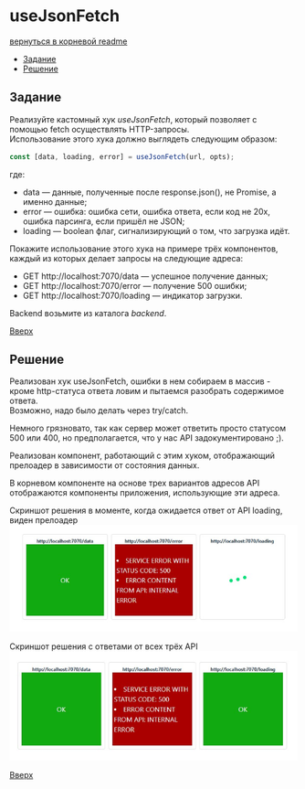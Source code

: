 <a name="top"></a>
# useJsonFetch

[вернуться в корневой readme](../README.md)


- [Задание](#задание)
- [Решение](#решение)

## Задание
Реализуйте кастомный хук *useJsonFetch*, который позволяет с помощью fetch осуществлять HTTP-запросы.  
Использование этого хука должно выглядеть следующим образом:
```js
const [data, loading, error] = useJsonFetch(url, opts);
```

где:
* data — данные, полученные после response.json(), не Promise, а именно данные;
* error — ошибка: ошибка сети, ошибка ответа, если код не 20x, ошибка парсинга, если пришёл не JSON;
* loading — boolean флаг, сигнализирующий о том, что загрузка идёт.

Покажите использование этого хука на примере трёх компонентов, каждый из которых делает запросы на следующие адреса:
* GET http://localhost:7070/data — успешное получение данных;
* GET http://localhost:7070/error — получение 500 ошибки;
* GET http://localhost:7070/loading — индикатор загрузки.

Backend возьмите из каталога *backend*.


[Вверх](#top)

## Решение

Реализован хук useJsonFetch, ошибки в нем собираем в массив - кроме http-статуса ответа ловим и пытаемся разобрать содержимое ответа.  
Возможно, надо было делать через try/catch.  

Немного грязновато, так как сервер может ответить просто статусом 500 или 400, но предполагается, что у нас API задокументировано ;).

Реализован компонент, работающий с этим хуком, отображающий прелоадер в зависимости от состояния данных.

В корневом компоненте на основе трех вариантов адресов API отображаются компоненты приложения, использующие эти адреса.

Скриншот решения в моменте, когда ожидается ответ от API loading, виден прелоадер    
![Скриншот решения](./doc/product_1.jpg)


Скриншот решения с ответами от всех трёх API    
![Скриншот решения](./doc/product_2.jpg)

[Вверх](#top)